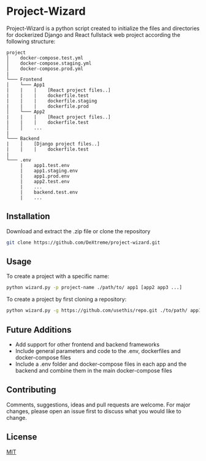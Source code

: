 # Project-Wizard

Project-Wizard is a python script created to initialize the files and directories for dockerized Django and React fullstack web project according the following structure:
```
project
│    docker-compose.test.yml
│    docker-compose.staging.yml
│    docker-compose.prod.yml
|
└─── Frontend
│    └─── App1
|    |    |    [React project files..]
|    |    |    dockerfile.test
|    |    |    dockerfile.staging
|    |    |    dockerfile.prod
│    └─── App2
|    |    |    [React project files..]
|    |    |    dockerfile.test
│    │    ...
|
└─── Backend
|    │    [Django project files..]
|    |    |    dockerfile.test
|
└─── .env
     |    app1.test.env
     |    app1.staging.env
     |    app1.prod.env
     |    app2.test.env
     |    ...
     |    backend.test.env
     |    ...
```

## Installation

Download and extract the .zip file or clone the repository
```bash
git clone https://github.com/DeXtreme/project-wizard.git
```

## Usage

To create a project with a specific name:
```bash
python wizard.py -p project-name ./path/to/ app1 [app2 app3 ...] 
```

To create a project by first cloning a repository:
```bash
python wizard.py -g https://github.com/usethis/repo.git ./to/path/ app1 [app2 app3 ...] 
```

## Future Additions

* Add support for other frontend and backend frameworks
* Include general parameters and code to the .env, dockerfiles and docker-compose files
* Include a .env folder and docker-compose files in each app and the backend and combine them in the main docker-compose files


## Contributing
Comments, suggestions, ideas and pull requests are welcome.  For major changes, please open an issue first to discuss what you would like to change.


## License
[MIT](https://choosealicense.com/licenses/mit/)

